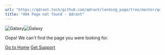 ```yaml
---
url: "https://qdrant.tech/github.com/qdrant/landing_page/tree/master/qdrant-landing/content/articles/semantic-cache-ai-data-retrieval.md"
title: "404 Page not found - Qdrant"
---
```


![Galaxy](https://qdrant.tech/img/404-galaxy.svg)![Galaxy](https://qdrant.tech/img/404-galaxy-mobile.svg)

Oops! We can't find the page you were looking for.

[Go to Home](https://qdrant.tech/) [Get Support](https://discord.gg/qdrant)